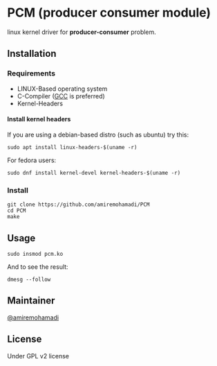 # PCM (producer consumer module)
linux kernel driver for **producer-consumer** problem.

## Installation
### Requirements
- LINUX-Based operating system
- C-Compiler ([GCC](https://github.com/gcc-mirror/gcc) is preferred)
- Kernel-Headers

#### Install kernel headers
If you are using a debian-based distro (such as ubuntu) try this:

`sudo apt install linux-headers-$(uname -r)` 

For fedora users:

`sudo dnf install kernel-devel kernel-headers-$(uname -r)`

### Install
```
git clone https://github.com/amiremohamadi/PCM
cd PCM
make
```

## Usage
`sudo insmod pcm.ko`

And to see the result:

`dmesg --follow`

## Maintainer
[@amiremohamadi](https://github.com/amiremohamadi)

## License
Under GPL v2 license
